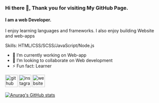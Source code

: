 ### Hi there 👋, Thank you for visiting My GitHub Page.
#### I am a web Developer.


I enjoy learning languages and frameworks. I also enjoy building Website and web-apps

Skills: HTML/CSS/SCSS/JavaScript/Node.js

- 🔭 I’m currently working on Web-app 
- 👯 I’m looking to collaborate on Web development  
- ⚡ Fun fact: Learner  


[<img src='https://cdn.jsdelivr.net/npm/simple-icons@3.0.1/icons/github.svg' alt='github' height='40'>](https://github.com/https://github.com/fultonoff)  [<img src='https://cdn.jsdelivr.net/npm/simple-icons@3.0.1/icons/instagram.svg' alt='instagram' height='40'>](https://www.instagram.com/@fulton_kilebe/)  [<img src='https://cdn.jsdelivr.net/npm/simple-icons@3.0.1/icons/icloud.svg' alt='website' height='40'>](www.fulton-dev.com)  



[![Anurag's GitHub stats](https://github-readme-stats.vercel.app/api?username=fultonoff)](https://github.com/anuraghazra/github-readme-stats)








